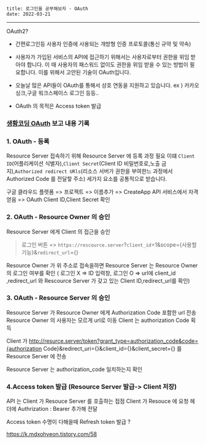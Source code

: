 ```
title: 로그인을 공부해보자 - OAuth
date: 2022-03-21
```
---



OAuth2? 
  * 간편로그인등 사용자 인증에 사용되는 개방형 인증 프로토콜(통신 규약 및 약속) 
  * 사용자가 가입된 서비스의 API에 접근하기 위해서는 사용자로부터 권한을 위임 받아야 합니다.
    이 때 사용자의 패스워드 없이도 권한을 위임 받을 수 있는 방법이 필요합니다.
    이를 위해서 고안된 기술이 OAuth입니다.
  * 오늘날 많은 API들이 OAuth를 통해서 상호 연동을 지원하고 있습니다.
    ex ) 카카오 싱크,구글 워크스페이스 로그인 등등..
    
  * OAuth 의 목적은 Access token 발급
  
###  [생황코딩 OAuth](https://opentutorials.org/course/3405) 보고 내용 기록

### 1. OAuth - 등록
Resource Server 접속하기 위해 Resource Server 에 등록 과정 필요
이떄 `Client ID`(어플리케이션 식별자),`Client Secret`(Client ID 비밀번호로,노출 금지),`Authorized redirect URls`(리소스 서버가 권한을 부여한느 과정에서 Authorized Code 를 전달핳 주소) 세가지 요소를 공통적으로 받습니다.

구글 클라우드 플렛폼 
=> 프로젝트 => 이름추가 => CreateApp
API 서비스에서 자격 얻음 => OAuth Client ID,Client Secret 확인

### 2. OAuth - Resource Owner 의 승인
Resource Server 에게 Client 의 접근을 승인
 > 로그인 버튼 => `https://rescource.server`?`client_id`=1&scope={사용할 기능}&`redirect_url`={}

Resource Owner 가 위 주소로 접속을하면
  Resource Server 는 Resource Owner의 로그인 여부를 확인
  ( 로그인 X => ID 입력창, 로그인 O => url에 client_id ,redirect_url 와 Rescource Server 가 갖고 있는 Client ID,redirect_url를 확인)

### 3. OAuth - Resource Server 의 승인

  Resource Server 가 Resource Owner 에게 Authorization Code 포함한 url 전송
  Resource Owner 의 사용자는 모르게 url로 이동 Client 는 authorization Code 획득
  
  Client 가 http://resurce.server/token?grant_type=authorization_code&code={authorization Code}&redirect_uri={}&client_id={}&client_secret={} 를 Resource Server 에 전송

  Resource Server 는 authorization_code 일치하는지 확인


### 4.Access token 발급 (Resource Server 발급-> Client 저장)


API 는 Client 가 Resouce Server 를 호출하는 접점 
Client 가 Resouce 에 요청 헤더에 Authrization : Bearer <totken> 추가해 전달

Access token 수명이 다해을때 Refresh token 발급 ?


https://k.mdxohyeon.tistory.com/58

